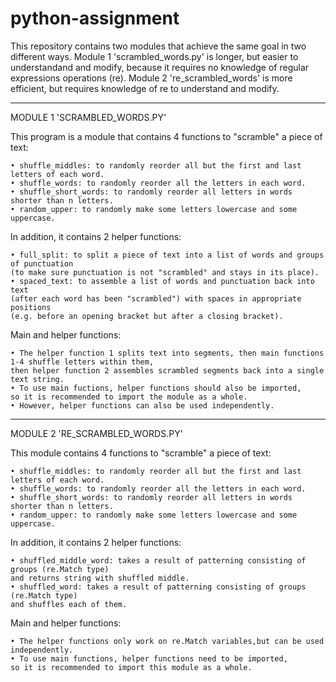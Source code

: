 # python-assignment

This repository contains two modules that achieve the same goal in two different ways.
Module 1 'scrambled_words.py' is longer, but easier to understandand and modify, because it requires no knowledge of regular expressions operations (re).
Module 2 're_scrambled_words' is more efficient, but requires knowledge of re to understand and modify.

_______________________________

MODULE 1 'SCRAMBLED_WORDS.PY'

This program is a module that contains 4 functions to "scramble" a piece of text:

    • shuffle_middles: to randomly reorder all but the first and last letters of each word.
    • shuffle_words: to randomly reorder all the letters in each word.    
    • shuffle_short_words: to randomly reorder all letters in words shorter than n letters.    
    • random_upper: to randomly make some letters lowercase and some uppercase.

In addition, it contains 2 helper functions:

    • full_split: to split a piece of text into a list of words and groups of punctuation 
    (to make sure punctuation is not "scrambled" and stays in its place).
    • spaced_text: to assemble a list of words and punctuation back into text 
    (after each word has been "scrambled") with spaces in appropriate positions 
    (e.g. before an opening bracket but after a closing bracket).
    
Main and helper functions:

    • The helper function 1 splits text into segments, then main functions 1-4 shuffle letters within them, 
    then helper function 2 assembles scrambled segments back into a single text string.
    • To use main fuctions, helper functions should also be imported, 
    so it is recommended to import the module as a whole.    
    • However, helper functions can also be used independently.

_______________________________

MODULE 2 'RE_SCRAMBLED_WORDS.PY'

This module contains 4 functions to "scramble" a piece of text:

    • shuffle_middles: to randomly reorder all but the first and last letters of each word.
    • shuffle_words: to randomly reorder all the letters in each word.
    • shuffle_short_words: to randomly reorder all letters in words shorter than n letters.
    • random_upper: to randomly make some letters lowercase and some uppercase.

In addition, it contains 2 helper functions:

    • shuffled_middle_word: takes a result of patterning consisting of groups (re.Match type) 
    and returns string with shuffled middle.
    • shuffled_word: takes a result of patterning consisting of groups (re.Match type)
    and shuffles each of them.
   
Main and helper functions:

    • The helper functions only work on re.Match variables,but can be used independently.
    • To use main functions, helper functions need to be imported, 
    so it is recommended to import this module as a whole.
